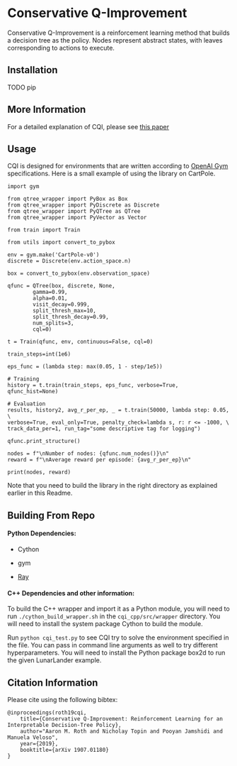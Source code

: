 # Conservative Q-Improvement

Conservative Q-Improvement is a reinforcement learning method that builds a decision tree as the policy.  Nodes represent abstract states, with leaves corresponding to actions to execute.

## Installation

TODO pip

## More Information

For a detailed explanation of CQI, please see [this paper](https://arxiv.org/abs/1907.01180)

## Usage

CQI is designed for environments that are written according to [OpenAI Gym](https://gym.openai.com/) specifications. Here is a small example of using the library on CartPole.

    import gym
    
    from qtree_wrapper import PyBox as Box
    from qtree_wrapper import PyDiscrete as Discrete
    from qtree_wrapper import PyQTree as QTree
    from qtree_wrapper import PyVector as Vector
    
    from train import Train
    
    from utils import convert_to_pybox
    
    env = gym.make('CartPole-v0')
    discrete = Discrete(env.action_space.n)
    
    box = convert_to_pybox(env.observation_space)
    
    qfunc = QTree(box, discrete, None, 
            gamma=0.99, 
            alpha=0.01, 
            visit_decay=0.999, 
            split_thresh_max=10, 
            split_thresh_decay=0.99, 
            num_splits=3, 
            cql=0)
    
    t = Train(qfunc, env, continuous=False, cql=0)
    
    train_steps=int(1e6)
    
    eps_func = (lambda step: max(0.05, 1 - step/1e5))
    
    # Training
    history = t.train(train_steps, eps_func, verbose=True, qfunc_hist=None)
     
    # Evaluation
    results, history2, avg_r_per_ep, _ = t.train(50000, lambda step: 0.05, \
    verbose=True, eval_only=True, penalty_check=lambda s, r: r <= -1000, \
    track_data_per=1, run_tag="some descriptive tag for logging")
 
    qfunc.print_structure()
    
    nodes = f"\nNumber of nodes: {qfunc.num_nodes()}\n"
    reward = f"\nAverage reward per episode: {avg_r_per_ep}\n"
    
    print(nodes, reward)
    
Note that you need to build the library in the right directory as explained earlier in this Readme. 

## Building From Repo

#### Python Dependencies:

* Cython

* gym

* [Ray](https://github.com/ray-project/ray)

#### C++ Dependencies and other information:
To build the C++ wrapper and import it as a Python module, you will need to run `./cython_build_wrapper.sh` in the `cqi_cpp/src/wrapper` directory. You will need to install the system package Cython to build the module.

Run `python cqi_test.py` to see CQI try to solve the environment specified in the file. You can pass in command line
arguments as well to try different hyperparameters. You will need to install the Python package box2d to run the given LunarLander example.

## Citation Information

Please cite using the following bibtex:

```
@inproceedings(roth19cqi,
    title={Conservative Q-Improvement: Reinforcement Learning for an
Interpretable Decision-Tree Policy},
    author="Aaron M. Roth and Nicholay Topin and Pooyan Jamshidi and Manuela Veloso",
    year={2019},
    booktitle={arXiv 1907.01180}
}
```

<!-- > Aaron M. Roth, Nicholay Topin, Pooyan Jamshidi, and Manuela Veloso.  Conservative Q-improvement:  Reinforcement Learning for an Interpretable Decision-Tree Policy.  In _arXiv 1907.01180_, 2019. -->
